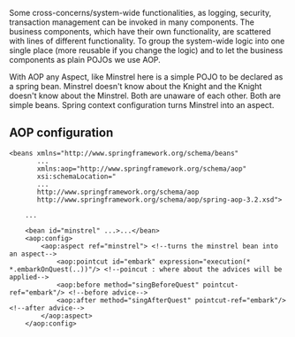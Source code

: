 Some cross-concerns/system-wide functionalities, as logging, security, transaction management can be invoked in many components.
The business components, which have their own functionality, are scattered with lines of different functionality.
To group the system-wide logic into one single place (more reusable if you change the logic) and to let the business components as plain POJOs
we use AOP.

With AOP any Aspect, like Minstrel here is a simple POJO to be declared as a spring bean.
Minstrel doesn't know about the Knight and the Knight doesn't know about the Minstrel. Both are unaware of each other.
Both are simple beans.
Spring context configuration turns Minstrel into an aspect.

AOP configuration
-----------------
```
<beans xmlns="http://www.springframework.org/schema/beans"
       ...
       xmlns:aop="http://www.springframework.org/schema/aop"
       xsi:schemaLocation="
       ...
       http://www.springframework.org/schema/aop
       http://www.springframework.org/schema/aop/spring-aop-3.2.xsd">

    ...

    <bean id="minstrel" ...>...</bean>
    <aop:config>
        <aop:aspect ref="minstrel"> <!--turns the minstrel bean into an aspect-->
            <aop:pointcut id="embark" expression="execution(* *.embarkOnQuest(..))"/> <!--poincut : where about the advices will be applied-->
            <aop:before method="singBeforeQuest" pointcut-ref="embark"/> <!--before advice-->
            <aop:after method="singAfterQuest" pointcut-ref="embark"/> <!--after advice-->
        </aop:aspect>
    </aop:config>
```
